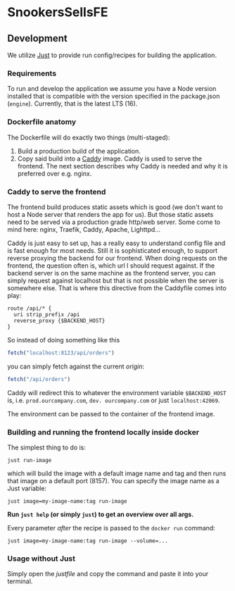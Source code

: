 # SnookersSellsFE

## Development

We utilize [Just](https://github.com/casey/just) to provide run config/recipes for building the application.

### Requirements

To run and develop the application we assume you have a Node version installed
that is compatible with the version specified in the package.json (`engine`).
Currently, that is the latest LTS (16).

### Dockerfile anatomy

The Dockerfile will do exactly two things (multi-staged):

1. Build a production build of the application.
2. Copy said build into a [Caddy](https://caddyserver.com/) image. Caddy is used to serve the frontend.
The next section describes why Caddy is needed and why it is preferred over e.g. nginx.

### Caddy to serve the frontend

The frontend build produces static assets which is good (we don't want to host a Node server that renders the app
for us). But those static assets need to be served via a production grade http/web server. Some come to mind here:
nginx, Traefik, Caddy, Apache, Lighttpd...

Caddy is just easy to set up, has a really easy to understand config file and is fast enough for most needs. Still
it is
sophisticated enough, to support reverse proxying the backend for our frontend.
When doing requests on the frontend, the question often is, which url I should request against. If the backend server
is on the same machine as the frontend server, you can simply request against localhost but that is not possible when
the server is somewhere else. That is where this directive from the Caddyfile comes into play:

```
route /api/* {
  uri strip_prefix /api
  reverse_proxy {$BACKEND_HOST}
}
```

So instead of doing something like this
```js
fetch("localhost:8123/api/orders")
```

you can simply fetch against the current *origin*:

```js
fetch("/api/orders")
```

Caddy will redirect this to whatever the environment variable `$BACKEND_HOST` is, i.e. `prod.ourcompany.com`, `dev.
ourcompany.com` or just `localhost:42069`.

The environment can be passed to the container of the frontend image.

### Building and running the frontend locally inside docker

The simplest thing to do is:

```shell
just run-image
```

which will build the image with a default image name and tag and then runs that image on a default port (8157).
You can specify the image name as a Just variable:

```shell
just image=my-image-name:tag run-image
```

**Run `just help` (or simply `just`) to get an overview over all args.**

Every parameter *after* the recipe is passed to the `docker run` command:

```shell
just image=my-image-name:tag run-image --volume=...
```

### Usage without Just

Simply open the *justfile* and copy the command and paste it into your terminal.
